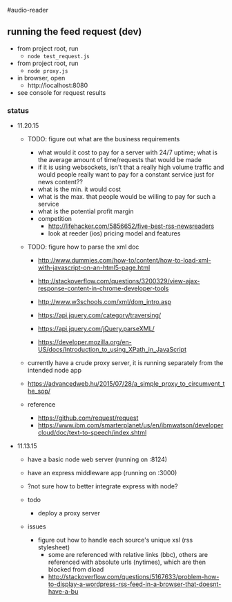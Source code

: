 #audio-reader

## running the feed request (dev)
  * from project root, run
    * `node test_request.js`
  * from project root, run
    * `node proxy.js`
  * in browser, open
    * http://localhost:8080
  * see console for request results

### status

* 11.20.15
  * TODO: figure out what are the business requirements
    * what would it cost to pay for a server with 24/7 uptime; what is the average amount of time/requests that would be made
    * if it is using websockets, isn't that a really high volume traffic and would people really want to pay for a constant service just for news content??
    * what is the min. it would cost
    * what is the max. that people would be willing to pay for such a service
    * what is the potential profit margin
    * competition
      * http://lifehacker.com/5856652/five-best-rss-newsreaders
      * look at reeder (ios) pricing model and features

  * TODO: figure how to parse the xml doc
    * http://www.dummies.com/how-to/content/how-to-load-xml-with-javascript-on-an-html5-page.html
    * http://stackoverflow.com/questions/3200329/view-ajax-response-content-in-chrome-developer-tools

    * http://www.w3schools.com/xml/dom_intro.asp
    * https://api.jquery.com/category/traversing/
    * https://api.jquery.com/jQuery.parseXML/
    * https://developer.mozilla.org/en-US/docs/Introduction_to_using_XPath_in_JavaScript

  * currently have a crude proxy server, it is running separately from the intended node app
  * https://advancedweb.hu/2015/07/28/a_simple_proxy_to_circumvent_the_sop/

  * reference
    * https://github.com/request/request
    * https://www.ibm.com/smarterplanet/us/en/ibmwatson/developercloud/doc/text-to-speech/index.shtml


* 11.13.15
  * have a basic node web server (running on :8124)
  * have an express middleware app (running on :3000)
  * ?not sure how to better integrate express with node? 

  * todo
    * deploy a proxy server

  * issues
    * figure out how to handle each source's unique xsl (rss stylesheet)
      * some are referenced with relative links (bbc), others are referenced with absolute urls (nytimes), which are then blocked from dload
      * http://stackoverflow.com/questions/5167633/problem-how-to-display-a-wordpress-rss-feed-in-a-browser-that-doesnt-have-a-bu